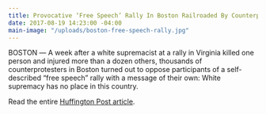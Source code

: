 ```yaml
---
title: Provocative ‘Free Speech’ Rally In Boston Railroaded By Counterprotesters
date: 2017-08-19 14:23:00 -04:00
main-image: "/uploads/boston-free-speech-rally.jpg"
---
```


BOSTON ― A week after a white supremacist at a rally in Virginia killed one person and injured more than a dozen others, thousands of counterprotesters in Boston turned out to oppose participants of a self-described “free speech” rally with a message of their own: White supremacy has no place in this country.

Read the entire [Huffington Post article](https://www.huffingtonpost.com/entry/boston-rally_us_59963564e4b0e8cc855cbb42).
